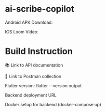 # ai-scribe-copilot

Android APK Download: 

IOS Loom Video: 

# Build Instruction


📚 Link to API documentation

🔧 Link to Postman collection

Flutter version: flutter --version output

Backend deployment URL

Docker setup for backend (docker-compose up)
